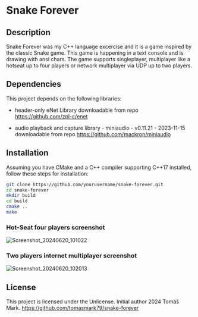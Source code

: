 # Snake Forever

## Description

Snake Forever was my C++ language excercise and it is a game inspired by the classic Snake game. This game is happening in a text console and is drawing with ansi chars. The game supports singleplayer, multiplayer like a hotseat up to four players or network multiplayer via UDP up to two players.

## Dependencies

This project depends on the following libraries:

- header-only eNet Library
  downloadable from repo https://github.com/zpl-c/enet

- audio playback and capture library - miniaudio - v0.11.21 - 2023-11-15
  downloadable from repo https://github.com/mackron/miniaudio

## Installation

Assuming you have CMake and a C++ compiler supporting C++17 installed, follow these steps for installation:

```bash
git clone https://github.com/yourusername/snake-forever.git
cd snake-forever
mkdir build
cd build
cmake ..
make
```

### Hot-Seat four players screenshot

![Screenshot_20240620_101022](https://github.com/tomasmark79/snake-forever/assets/44719504/035afc46-08f0-4b6e-8d87-91f33fd622b5)

### Two players internet multiplayer screenshot

![Screenshot_20240620_102013](https://github.com/tomasmark79/snake-forever/assets/44719504/14824aec-fdcf-4b5f-a1a6-53f747d8d1d4)


## License
This project is licensed under the Unlicense.
Initial author 2024 Tomáš Mark.
https://github.com/tomasmark79/snake-forever



